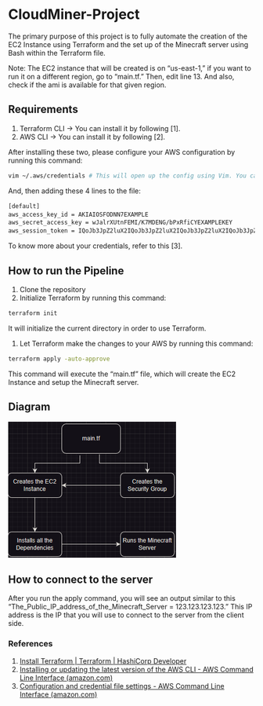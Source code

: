 # CloudMiner-Project

The primary purpose of this project is to fully automate the creation of the EC2 Instance using Terraform and the set up of the Minecraft server using Bash within the Terraform file.

Note: The EC2 instance that will be created is on “us-east-1,” if you want to run it on a different region, go to “main.tf.” Then, edit line 13. And also, check if the ami is available for that given region.

## Requirements

1. Terraform CLI → You can install it by following [1].
2. AWS CLI → You can install it by following [2].

After installing these two, please configure your AWS configuration by running this command:

```bash
vim ~/.aws/credentials # This will open up the config using Vim. You can also use any editor you like.
```

And, then adding these 4 lines to the file:

```bash
[default]
aws_access_key_id = AKIAIOSFODNN7EXAMPLE
aws_secret_access_key = wJalrXUtnFEMI/K7MDENG/bPxRfiCYEXAMPLEKEY
aws_session_token = IQoJb3JpZ2luX2IQoJb3JpZ2luX2IQoJb3JpZ2luX2IQoJb3JpZ2luX2IQoJb3JpZVERYLONGSTRINGEXAMPLE
```

To know more about your credentials, refer to this [3].

## How to run the Pipeline

1. Clone the repository 
2. Initialize Terraform by running this command: 

```bash
terraform init
```

It will initialize the current directory in order to use Terraform.

1. Let Terraform make the changes to your AWS by running this command:

```bash
terraform apply -auto-approve
```

This command will execute the “main.tf” file, which will create the EC2 Instance and setup the Minecraft server.

## Diagram

![Untitled](image/diagram.png)

## How to connect to the server

After you run the apply command, you will see an output similar to this “The_Public_IP_address_of_the_Minecraft_Server = 123.123.123.123.” This IP address is the IP that you will use to connect to the server from the client side.

### References

1. [Install Terraform | Terraform | HashiCorp Developer](https://developer.hashicorp.com/terraform/tutorials/aws-get-started/install-cli)
2. [Installing or updating the latest version of the AWS CLI - AWS Command Line Interface (amazon.com)](https://docs.aws.amazon.com/cli/latest/userguide/getting-started-install.html)
3. [Configuration and credential file settings - AWS Command Line Interface (amazon.com)](https://docs.aws.amazon.com/cli/latest/userguide/cli-configure-files.html)